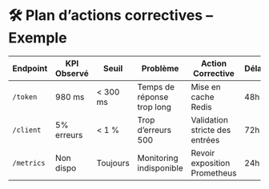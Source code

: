 # 🛠️ Plan d’actions correctives – Exemple

| Endpoint   | KPI Observé | Seuil    | Problème                  | Action Corrective                    | Délai |
|------------|--------------|----------|---------------------------|--------------------------------------|-------|
| `/token`   | 980 ms       | < 300 ms | Temps de réponse trop long| Mise en cache Redis                  | 48h   |
| `/client`  | 5% erreurs   | < 1 %    | Trop d’erreurs 500        | Validation stricte des entrées       | 72h   |
| `/metrics` | Non dispo    | Toujours | Monitoring indisponible   | Revoir exposition Prometheus         | 24h   |
